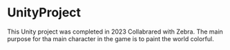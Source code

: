 # UnityProject

This Unity project was completed in 2023 Collabrared with Zebra. 
The main purpose for tha main character in the game is to paint the world colorful. 
